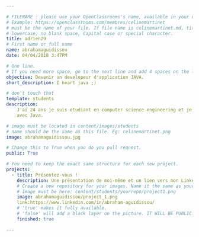 ```yaml
---

# FILENAME : please use your OpenClassrooms's name, available in your url.
# Example: https://openclassrooms.com/membres/celinemartinet
# must be the name of your file. If file name is celinemartinet.md, title is celinemartinet.
# lowercase, no blank space, Capital case or special character.
title: adrien29
# First name or full name
name: abrahamaguidissou
date: 04/04/2018 3:47PM

# One line.
# If you need more space, go to the next line and add 4 spaces on the left, as in 'description'.
objective: Devenir un developeur d'application JAVA.
short_description: I heart java ;)

# don't touch that
template: students
description:
    J'ai 24 ans je suis etudiant en computer science engineering et je souhaite me specialise dans le developement
    avec Java.

# image must be located in content/images/students
# name should be the same as this file. Eg: celinemartinet.png
image: abrahamaguidissou.jpg

# Change this to True when you do you pull request.
public: True

# You need to keep the exact same structure for each new project.
projects:
  - title: Présentez-vous !
    description: Une présentation de moi-même et un lien vers mon LinkedIn.
    # Create a new repository for your images. Name it the same as your nickname and profile picture.
    # Image must be here: content/students/yourrepo/project1.png
    image: abrahamaguidissou/project_1.png
    link:https://www.linkedin.com/in/abraham-aguidissou/
    # 'true' makes it fully available.
    # 'false' will add a black layer on the picture. IT WILL BE PUBLIC!
    finished: true
  
---
```


